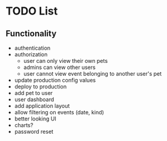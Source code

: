 # TODO List

## Functionality
- authentication
- authorization
    - user can only view their own pets
    - admins can view other users
    - user cannot view event belonging to another user's pet
- update production config values
- deploy to production
- add pet to user
- user dashboard
- add application layout
- allow filtering on events (date, kind)
- better looking UI
- charts?
- password reset